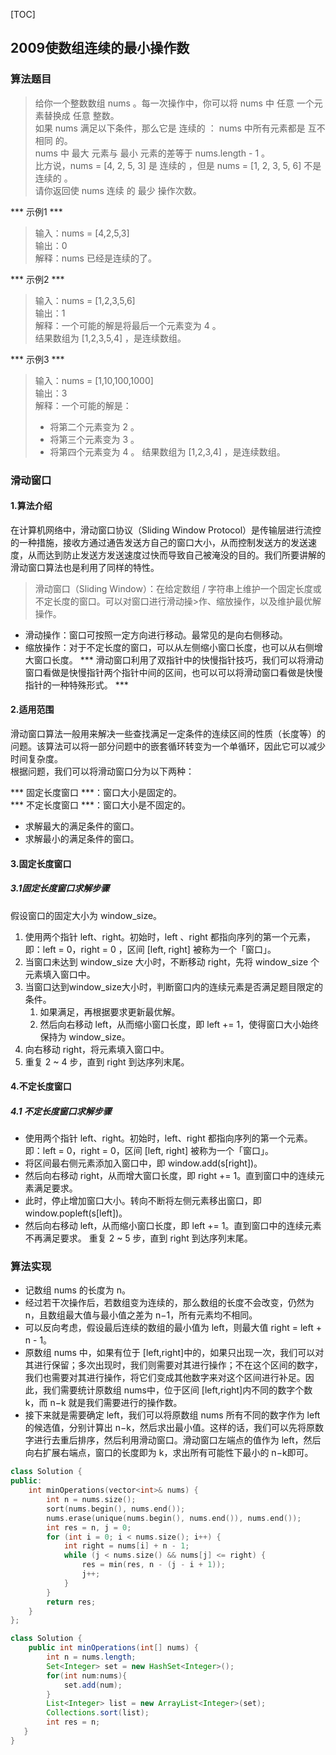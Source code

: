 [TOC]
## 2009使数组连续的最小操作数
### 算法题目    


>给你一个整数数组 nums 。每一次操作中，你可以将 nums 中 任意 一个元素替换成 任意 整数。     
>如果 nums 满足以下条件，那么它是 连续的 ： 
>nums 中所有元素都是 互不相同 的。  
>nums 中 最大 元素与 最小 元素的差等于 nums.length - 1 。   
>比方说，nums = [4, 2, 5, 3] 是 连续的 ，但是 nums = [1, 2, 3, 5, 6] 不是连续的 。  
>请你返回使 nums 连续 的 最少 操作次数。    

*** 示例1 ***
> 输入：nums = [4,2,5,3]    
> 输出：0   
> 解释：nums 已经是连续的了。     

*** 示例2 ***
> 输入：nums = [1,2,3,5,6]  
> 输出：1   
> 解释：一个可能的解是将最后一个元素变为 4 。   
> 结果数组为 [1,2,3,5,4] ，是连续数组。   

*** 示例3 ***
> 输入：nums = [1,10,100,1000]  
> 输出：3   
> 解释：一个可能的解是：    
> - 将第二个元素变为 2 。
> - 将第三个元素变为 3 。
> - 将第四个元素变为 4 。
> 结果数组为 [1,2,3,4] ，是连续数组。

### 滑动窗口
#### 1.算法介绍
在计算机网络中，滑动窗口协议（Sliding Window Protocol）是传输层进行流控的一种措施，接收方通过通告发送方自己的窗口大小，从而控制发送方的发送速度，从而达到防止发送方发送速度过快而导致自己被淹没的目的。我们所要讲解的滑动窗口算法也是利用了同样的特性。 
>滑动窗口（Sliding Window）：在给定数组 / 字符串上维护一个固定长度或不定长度的窗口。可以对窗口进行滑动操>作、缩放操作，以及维护最优解操作。 
+ 滑动操作：窗口可按照一定方向进行移动。最常见的是向右侧移动。
+ 缩放操作：对于不定长度的窗口，可以从左侧缩小窗口长度，也可以从右侧增大窗口长度。
*** 滑动窗口利用了双指针中的快慢指针技巧，我们可以将滑动窗口看做是快慢指针两个指针中间的区间，也可以可以将滑动窗口看做是快慢指针的一种特殊形式。 ***
#### 2.适用范围
滑动窗口算法一般用来解决一些查找满足一定条件的连续区间的性质（长度等）的问题。该算法可以将一部分问题中的嵌套循环转变为一个单循环，因此它可以减少时间复杂度。     
根据问题，我们可以将滑动窗口分为以下两种：      

*** 固定长度窗口 ***：窗口大小是固定的。    
*** 不定长度窗口 ***：窗口大小是不固定的。  
+ 求解最大的满足条件的窗口。
+ 求解最小的满足条件的窗口。
#### 3.固定长度窗口
##### 3.1固定长度窗口求解步骤
假设窗口的固定大小为 window_size。

1. 使用两个指针 left、right。初始时，left 、right 都指向序列的第一个元素，即：left = 0，right = 0 ，区间 [left, right] 被称为一个「窗口」。
2. 当窗口未达到 window_size 大小时，不断移动 right，先将 window_size 个元素填入窗口中。
3. 当窗口达到window_size大小时，判断窗口内的连续元素是否满足题目限定的条件。
    1. 如果满足，再根据要求更新最优解。
    2. 然后向右移动 left，从而缩小窗口长度，即 left += 1，使得窗口大小始终保持为 window_size。
4. 向右移动 right，将元素填入窗口中。
5. 重复 2 ~ 4 步，直到 right 到达序列末尾。
#### 4.不定长度窗口
##### 4.1 不定长度窗口求解步骤
+ 使用两个指针 left、right。初始时，left、right 都指向序列的第一个元素。即：left = 0，right = 0，区间 [left, right] 被称为一个「窗口」。
+ 将区间最右侧元素添加入窗口中，即 window.add(s[right])。
+ 然后向右移动 right，从而增大窗口长度，即 right += 1。直到窗口中的连续元素满足要求。
+ 此时，停止增加窗口大小。转向不断将左侧元素移出窗口，即 window.popleft(s[left])。
+ 然后向右移动 left，从而缩小窗口长度，即 left += 1。直到窗口中的连续元素不再满足要求。
重复 2 ~ 5 步，直到 right 到达序列末尾。
### 算法实现
+ 记数组 nums 的长度为 n。
+ 经过若干次操作后，若数组变为连续的，那么数组的长度不会改变，仍然为 n，且数组最大值与最小值之差为 n−1，所有元素均不相同。  
+ 可以反向考虑，假设最后连续的数组的最小值为 left，则最大值 right = left + n - 1。
+ 原数组 nums 中，如果有位于 [left,right]中的，如果只出现一次，我们可以对其进行保留；多次出现时，我们则需要对其进行操作；不在这个区间的数字，我们也需要对其进行操作，将它们变成其他数字来对这个区间进行补足。因此，我们需要统计原数组 nums中，位于区间 [left,right]内不同的数字个数 k，而 n−k 就是我们需要进行的操作数。
+ 接下来就是需要确定 left，我们可以将原数组 nums 所有不同的数字作为 left的候选值，分别计算出 n−k，然后求出最小值。这样的话，我们可以先将原数字进行去重后排序，然后利用滑动窗口。滑动窗口左端点的值作为 left，然后向右扩展右端点，窗口的长度即为 k，求出所有可能性下最小的 n−k即可。

```c++
class Solution {
public:
    int minOperations(vector<int>& nums) {
        int n = nums.size();
        sort(nums.begin(), nums.end());
        nums.erase(unique(nums.begin(), nums.end()), nums.end());
        int res = n, j = 0;
        for (int i = 0; i < nums.size(); i++) {
            int right = nums[i] + n - 1;
            while (j < nums.size() && nums[j] <= right) {
                res = min(res, n - (j - i + 1));
                j++;
            }
        }            
        return res;
    }
};
```
```java
class Solution {
    public int minOperations(int[] nums) {
        int n = nums.length;
        Set<Integer> set = new HashSet<Integer>();
        for(int num:nums){
            set.add(num);
        }
        List<Integer> list = new ArrayList<Integer>(set);
        Collections.sort(list);
        int res = n;
   }
}
```



